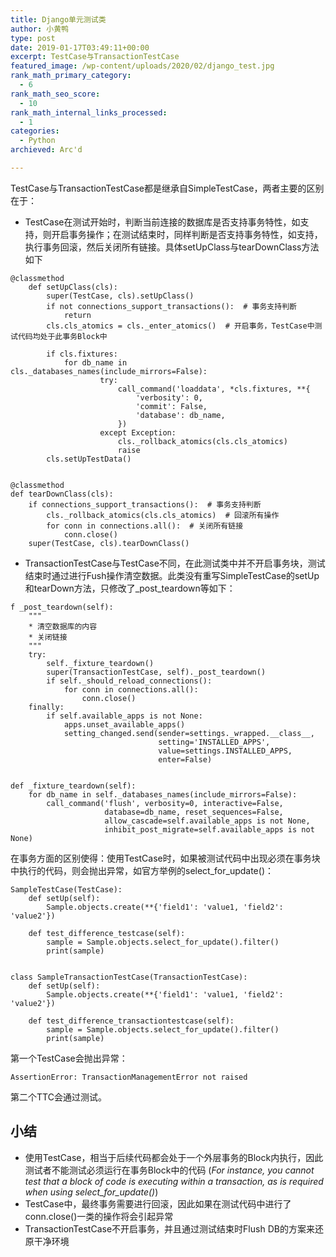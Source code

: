 ```yaml
---
title: Django单元测试类
author: 小黄鸭
type: post
date: 2019-01-17T03:49:11+00:00
excerpt: TestCase与TransactionTestCase
featured_image: /wp-content/uploads/2020/02/django_test.jpg
rank_math_primary_category:
  - 6
rank_math_seo_score:
  - 10
rank_math_internal_links_processed:
  - 1
categories:
  - Python
archieved: Arc'd

---
```

TestCase与TransactionTestCase都是继承自SimpleTestCase，两者主要的区别在于：

  * TestCase在测试开始时，判断当前连接的数据库是否支持事务特性，如支持，则开启事务操作；在测试结束时，同样判断是否支持事务特性，如支持，执行事务回滚，然后关闭所有链接。具体setUpClass与tearDownClass方法如下

```
@classmethod
    def setUpClass(cls):
        super(TestCase, cls).setUpClass()
        if not connections_support_transactions():  # 事务支持判断
            return
        cls.cls_atomics = cls._enter_atomics()  # 开启事务，TestCase中测试代码均处于此事务Block中

        if cls.fixtures:
            for db_name in cls._databases_names(include_mirrors=False):
                    try:
                        call_command('loaddata', *cls.fixtures, **{
                            'verbosity': 0,
                            'commit': False,
                            'database': db_name,
                        })
                    except Exception:
                        cls._rollback_atomics(cls.cls_atomics)
                        raise
        cls.setUpTestData()


@classmethod
def tearDownClass(cls):
    if connections_support_transactions():  # 事务支持判断
        cls._rollback_atomics(cls.cls_atomics)  # 回滚所有操作
        for conn in connections.all():  # 关闭所有链接
            conn.close()
    super(TestCase, cls).tearDownClass()

```
  * TransactionTestCase与TestCase不同，在此测试类中并不开启事务块，测试结束时通过进行Fush操作清空数据。此类没有重写SimpleTestCase的setUp和tearDown方法，只修改了\_post\_teardown等如下：

```
f _post_teardown(self):
    """
    * 清空数据库的内容
    * 关闭链接
    """
    try:
        self._fixture_teardown()
        super(TransactionTestCase, self)._post_teardown()
        if self._should_reload_connections():
            for conn in connections.all():
                conn.close()
    finally:
        if self.available_apps is not None:
            apps.unset_available_apps()
            setting_changed.send(sender=settings._wrapped.__class__,
                                 setting='INSTALLED_APPS',
                                 value=settings.INSTALLED_APPS,
                                 enter=False)


def _fixture_teardown(self):
    for db_name in self._databases_names(include_mirrors=False):
        call_command('flush', verbosity=0, interactive=False,
                     database=db_name, reset_sequences=False,
                     allow_cascade=self.available_apps is not None,
                     inhibit_post_migrate=self.available_apps is not None)

```
在事务方面的区别使得：使用TestCase时，如果被测试代码中出现必须在事务块中执行的代码，则会抛出异常，如官方举例的select\_for\_update()：

```
SampleTestCase(TestCase):
    def setUp(self):
        Sample.objects.create(**{'field1': 'value1, 'field2': 'value2'})

    def test_difference_testcase(self):
        sample = Sample.objects.select_for_update().filter()
        print(sample)


class SampleTransactionTestCase(TransactionTestCase):
    def setUp(self):
        Sample.objects.create(**{'field1': 'value1, 'field2': 'value2'})

    def test_difference_transactiontestcase(self):
        sample = Sample.objects.select_for_update().filter()
        print(sample)

```
第一个TestCase会抛出异常：

```
AssertionError: TransactionManagementError not raised

```
第二个TTC会通过测试。

## 小结

  * 使用TestCase，相当于后续代码都会处于一个外层事务的Block内执行，因此测试者不能测试必须运行在事务Block中的代码 (_For instance, you cannot test that a block of code is executing within a transaction, as is required when using select\_for\_update()_)
  * TestCase中，最终事务需要进行回滚，因此如果在测试代码中进行了conn.close()一类的操作将会引起异常
  * TransactionTestCase不开启事务，并且通过测试结束时Flush DB的方案来还原干净环境